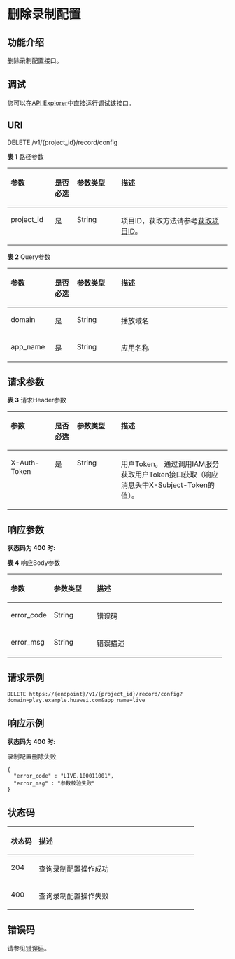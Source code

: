 # 删除录制配置<a name="live_03_0019"></a>

## 功能介绍<a name="section302145549150255"></a>

删除录制配置接口。

## 调试<a name="section5734104441314"></a>

您可以在[API Explorer](https://apiexplorer.developer.huaweicloud.com/apiexplorer/doc?product=Live&api=DeleteRecordConfig)中直接运行调试该接口。

## URI<a name="section938693467150255"></a>

DELETE /v1/\{project\_id\}/record/config

**表 1**  路径参数

<a name="table1664315620418"></a>
<table><thead align="left"><tr id="row96431961749"><th class="cellrowborder" valign="top" width="20%" id="mcps1.2.5.1.1"><p id="p4643156641"><a name="p4643156641"></a><a name="p4643156641"></a>参数</p>
</th>
<th class="cellrowborder" valign="top" width="10%" id="mcps1.2.5.1.2"><p id="p1364318618413"><a name="p1364318618413"></a><a name="p1364318618413"></a>是否必选</p>
</th>
<th class="cellrowborder" valign="top" width="20%" id="mcps1.2.5.1.3"><p id="p06441465414"><a name="p06441465414"></a><a name="p06441465414"></a>参数类型</p>
</th>
<th class="cellrowborder" valign="top" width="50%" id="mcps1.2.5.1.4"><p id="p146441863418"><a name="p146441863418"></a><a name="p146441863418"></a>描述</p>
</th>
</tr>
</thead>
<tbody><tr id="row116431161949"><td class="cellrowborder" valign="top" width="20%" headers="mcps1.2.5.1.1 "><p id="p16441361648"><a name="p16441361648"></a><a name="p16441361648"></a>project_id</p>
</td>
<td class="cellrowborder" valign="top" width="10%" headers="mcps1.2.5.1.2 "><p id="p1364466842"><a name="p1364466842"></a><a name="p1364466842"></a>是</p>
</td>
<td class="cellrowborder" valign="top" width="20%" headers="mcps1.2.5.1.3 "><p id="p2645136449"><a name="p2645136449"></a><a name="p2645136449"></a>String</p>
</td>
<td class="cellrowborder" valign="top" width="50%" headers="mcps1.2.5.1.4 "><p id="p196451361745"><a name="p196451361745"></a><a name="p196451361745"></a>项目ID，获取方法请参考<a href="https://support.huaweicloud.com/api-live/live_03_0023.html" target="_blank" rel="noopener noreferrer">获取项目ID</a>。</p>
</td>
</tr>
</tbody>
</table>

**表 2**  Query参数

<a name="table554065610419"></a>
<table><thead align="left"><tr id="row1540185611412"><th class="cellrowborder" valign="top" width="20%" id="mcps1.2.5.1.1"><p id="p1154195613412"><a name="p1154195613412"></a><a name="p1154195613412"></a>参数</p>
</th>
<th class="cellrowborder" valign="top" width="10%" id="mcps1.2.5.1.2"><p id="p145411756249"><a name="p145411756249"></a><a name="p145411756249"></a>是否必选</p>
</th>
<th class="cellrowborder" valign="top" width="20%" id="mcps1.2.5.1.3"><p id="p17541556747"><a name="p17541556747"></a><a name="p17541556747"></a>参数类型</p>
</th>
<th class="cellrowborder" valign="top" width="50%" id="mcps1.2.5.1.4"><p id="p14542956241"><a name="p14542956241"></a><a name="p14542956241"></a>描述</p>
</th>
</tr>
</thead>
<tbody><tr id="row85408561419"><td class="cellrowborder" valign="top" width="20%" headers="mcps1.2.5.1.1 "><p id="p054214561411"><a name="p054214561411"></a><a name="p054214561411"></a>domain</p>
</td>
<td class="cellrowborder" valign="top" width="10%" headers="mcps1.2.5.1.2 "><p id="p15421562412"><a name="p15421562412"></a><a name="p15421562412"></a>是</p>
</td>
<td class="cellrowborder" valign="top" width="20%" headers="mcps1.2.5.1.3 "><p id="p18542155618418"><a name="p18542155618418"></a><a name="p18542155618418"></a>String</p>
</td>
<td class="cellrowborder" valign="top" width="50%" headers="mcps1.2.5.1.4 "><p id="p105431561414"><a name="p105431561414"></a><a name="p105431561414"></a>播放域名</p>
</td>
</tr>
<tr id="row954016561049"><td class="cellrowborder" valign="top" width="20%" headers="mcps1.2.5.1.1 "><p id="p175437561241"><a name="p175437561241"></a><a name="p175437561241"></a>app_name</p>
</td>
<td class="cellrowborder" valign="top" width="10%" headers="mcps1.2.5.1.2 "><p id="p65434561412"><a name="p65434561412"></a><a name="p65434561412"></a>是</p>
</td>
<td class="cellrowborder" valign="top" width="20%" headers="mcps1.2.5.1.3 "><p id="p145441156747"><a name="p145441156747"></a><a name="p145441156747"></a>String</p>
</td>
<td class="cellrowborder" valign="top" width="50%" headers="mcps1.2.5.1.4 "><p id="p185451356843"><a name="p185451356843"></a><a name="p185451356843"></a>应用名称</p>
</td>
</tr>
</tbody>
</table>

## 请求参数<a name="section7222161341110"></a>

**表 3**  请求Header参数

<a name="HeaderParameter"></a>
<table><thead align="left"><tr id="row186451961042"><th class="cellrowborder" valign="top" width="20%" id="mcps1.2.5.1.1"><p id="p164612619411"><a name="p164612619411"></a><a name="p164612619411"></a>参数</p>
</th>
<th class="cellrowborder" valign="top" width="10%" id="mcps1.2.5.1.2"><p id="p166461613419"><a name="p166461613419"></a><a name="p166461613419"></a>是否必选</p>
</th>
<th class="cellrowborder" valign="top" width="20%" id="mcps1.2.5.1.3"><p id="p7646569412"><a name="p7646569412"></a><a name="p7646569412"></a>参数类型</p>
</th>
<th class="cellrowborder" valign="top" width="50%" id="mcps1.2.5.1.4"><p id="p1764726742"><a name="p1764726742"></a><a name="p1764726742"></a>描述</p>
</th>
</tr>
</thead>
<tbody><tr id="row16458614416"><td class="cellrowborder" valign="top" width="20%" headers="mcps1.2.5.1.1 "><p id="p964766744"><a name="p964766744"></a><a name="p964766744"></a>X-Auth-Token</p>
</td>
<td class="cellrowborder" valign="top" width="10%" headers="mcps1.2.5.1.2 "><p id="p1464710610411"><a name="p1464710610411"></a><a name="p1464710610411"></a>是</p>
</td>
<td class="cellrowborder" valign="top" width="20%" headers="mcps1.2.5.1.3 "><p id="p1364714615420"><a name="p1364714615420"></a><a name="p1364714615420"></a>String</p>
</td>
<td class="cellrowborder" valign="top" width="50%" headers="mcps1.2.5.1.4 "><p id="p1664786346"><a name="p1664786346"></a><a name="p1664786346"></a>用户Token。 通过调用IAM服务获取用户Token接口获取（响应消息头中X-Subject-Token的值）。</p>
</td>
</tr>
</tbody>
</table>

## 响应参数<a name="section3548185618413"></a>

**状态码为 400 时:**

**表 4**  响应Body参数

<a name="responseParameter"></a>
<table><thead align="left"><tr id="row354995619414"><th class="cellrowborder" valign="top" width="20%" id="mcps1.2.4.1.1"><p id="p4549155619412"><a name="p4549155619412"></a><a name="p4549155619412"></a>参数</p>
</th>
<th class="cellrowborder" valign="top" width="20%" id="mcps1.2.4.1.2"><p id="p655085617419"><a name="p655085617419"></a><a name="p655085617419"></a>参数类型</p>
</th>
<th class="cellrowborder" valign="top" width="60%" id="mcps1.2.4.1.3"><p id="p65501656445"><a name="p65501656445"></a><a name="p65501656445"></a>描述</p>
</th>
</tr>
</thead>
<tbody><tr id="row175492561441"><td class="cellrowborder" valign="top" width="20%" headers="mcps1.2.4.1.1 "><p id="p25501569411"><a name="p25501569411"></a><a name="p25501569411"></a>error_code</p>
</td>
<td class="cellrowborder" valign="top" width="20%" headers="mcps1.2.4.1.2 "><p id="p255114567414"><a name="p255114567414"></a><a name="p255114567414"></a>String</p>
</td>
<td class="cellrowborder" valign="top" width="60%" headers="mcps1.2.4.1.3 "><p id="p755114561544"><a name="p755114561544"></a><a name="p755114561544"></a>错误码</p>
</td>
</tr>
<tr id="row154955618413"><td class="cellrowborder" valign="top" width="20%" headers="mcps1.2.4.1.1 "><p id="p115511356741"><a name="p115511356741"></a><a name="p115511356741"></a>error_msg</p>
</td>
<td class="cellrowborder" valign="top" width="20%" headers="mcps1.2.4.1.2 "><p id="p355120562049"><a name="p355120562049"></a><a name="p355120562049"></a>String</p>
</td>
<td class="cellrowborder" valign="top" width="60%" headers="mcps1.2.4.1.3 "><p id="p1155217563411"><a name="p1155217563411"></a><a name="p1155217563411"></a>错误描述</p>
</td>
</tr>
</tbody>
</table>

## 请求示例<a name="section166510757150255"></a>

```
DELETE https://{endpoint}/v1/{project_id}/record/config?domain=play.example.huawei.com&app_name=live
```

## 响应示例<a name="section1970312141136"></a>

**状态码为 400 时:**

录制配置删除失败

```
{
  "error_code" : "LIVE.100011001",
  "error_msg" : "参数校验失败"
}
```

## 状态码<a name="section1556784534012"></a>

<a name="table2791"></a>
<table><thead align="left"><tr id="row2554105618414"><th class="cellrowborder" valign="top" width="15%" id="mcps1.1.3.1.1"><p id="p8555105616410"><a name="p8555105616410"></a><a name="p8555105616410"></a>状态码</p>
</th>
<th class="cellrowborder" valign="top" width="85%" id="mcps1.1.3.1.2"><p id="p755513561749"><a name="p755513561749"></a><a name="p755513561749"></a>描述</p>
</th>
</tr>
</thead>
<tbody><tr id="row55541056246"><td class="cellrowborder" valign="top" width="15%" headers="mcps1.1.3.1.1 "><p id="p185554568416"><a name="p185554568416"></a><a name="p185554568416"></a>204</p>
</td>
<td class="cellrowborder" valign="top" width="85%" headers="mcps1.1.3.1.2 "><p id="p539314268345"><a name="p539314268345"></a><a name="p539314268345"></a>查询录制配置操作成功</p>
</td>
</tr>
<tr id="row1655475611410"><td class="cellrowborder" valign="top" width="15%" headers="mcps1.1.3.1.1 "><p id="p25565561642"><a name="p25565561642"></a><a name="p25565561642"></a>400</p>
</td>
<td class="cellrowborder" valign="top" width="85%" headers="mcps1.1.3.1.2 "><p id="p2964127163410"><a name="p2964127163410"></a><a name="p2964127163410"></a>查询录制配置操作失败</p>
</td>
</tr>
</tbody>
</table>

## 错误码<a name="section1472364818439"></a>

请参见[错误码](ErrorCode.md)。


